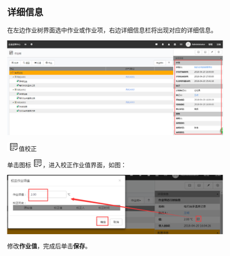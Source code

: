 ## 详细信息
在左边作业树界面选中作业或作业项，右边详细信息栏将出现对应的详细信息。

![](./images/详细信息1.png)

![](./images/图标23.png)值校正

单击图标![](./images/图标23.png)，进入校正作业值界面，如图：

![](./images/详细信息2.png)

修改**作业值**，完成后单击**保存**。